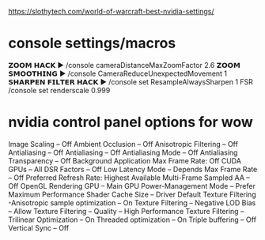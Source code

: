 https://slothytech.com/world-of-warcraft-best-nvidia-settings/

# console settings/macros
𝗭𝗢𝗢𝗠 𝗛𝗔𝗖𝗞  ► /console cameraDistanceMaxZoomFactor 2.6
𝗭𝗢𝗢𝗠 𝗦𝗠𝗢𝗢𝗧𝗛𝗜𝗡𝗚 ► /console CameraReduceUnexpectedMovement 1
𝗦𝗛𝗔𝗥𝗣𝗘𝗡 𝗙𝗜𝗟𝗧𝗘𝗥 𝗛𝗔𝗖𝗞 ► /console set ResampleAlwaysSharpen 1
FSR /console set renderscale 0.999

# nvidia control panel options for wow

Image Scaling – Off
Ambient Occlusion – Off
Anisotropic Filtering – Off
Antialiasing – Off
Antialiasing – Off
Antialiasing Mode – Off
Antialiasing Transparency – Off
Background Application Max Frame Rate: Off
CUDA GPUs – All
DSR Factors – Off
Low Latency Mode – Depends
Max Frame Rate – Off
Preferred Refresh Rate: Highest Available
Multi-Frame Sampled AA – Off
OpenGL Rendering GPU – Main GPU
Power-Management Mode – Prefer Maximum Performance
Shader Cache Size – Driver Default
Texture Filtering -Anisotropic sample optimization – On
Texture Filtering – Negative LOD Bias – Allow
Texture Filtering – Quality – High Performance
Texture Filtering – Trilinear Optimization – On
Threaded optimization – On
Triple buffering – Off
Vertical Sync – Off
